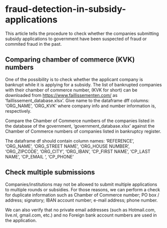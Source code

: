 # fraud-detection-in-subsidy-applications

This article tells the procedure to check whether the companies submitting subsidy applications to government have been suspected of fraud or commited fraud in the past.

## Comparing chamber of commerce (KVK) numbers
One of the possibility is to check whether the applicant company is bankrupt while it is applying for a subsidy. The list of bankrupted companies with their chamber of commerce number, (KVK for short) can be downloaded from https://www.faillissementen.com/ as ‘faillissement_database.xlsx’.
Give name to the dataframe dff columns: ‘ORG_NAME’, ‘ORG_KVK’ where company info and number information is, respectively.

Compare the Chamber of Commerce numbers of the companies listed in the database of the government, ‘government_database.xlsx’ against the Chamber of Commerce numbers of companies listed in bankruptcy register.

The dataframe df should contain column names: ‘REFERENCE’, ‘ORG_NAME’, ‘ORG_STREET NAME’, ‘ORG_HOUSE NUMBER’, ‘ORG_ZIPCODE’, ‘ORG_CITY’, ‘ORG_IBAN’, ‘CP_FIRST NAME’, ‘CP_LAST NAME’, ‘CP_EMAIL ‘, ‘CP_PHONE’

## Check multiple submissions
Companies/institutions may not be allowed to submit multiple applications to multiple rounds or subsidies. For those reasons, we can perform a check for duplicate information such as Chamber of Commerce number; PO box / address; signatory; IBAN account number; e-mail address; phone number.

We can also verify that no private email addresses (such as Hotmail.com, live.nl, gmail.com, etc.) and no Foreign bank account numbers are used in the application.
